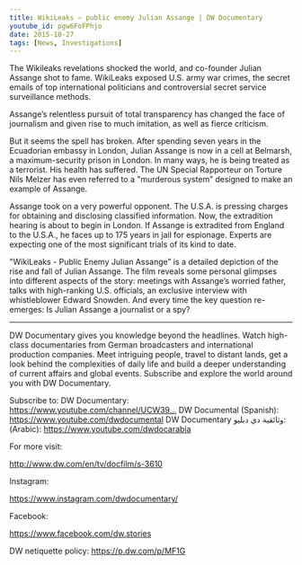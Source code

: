 ```yaml
---
title: WikiLeaks – public enemy Julian Assange | DW Documentary
youtube_id: pgw6FoFPhjo
date: 2015-10-27
tags: [News, Investigations]
---
```


The Wikileaks revelations shocked the world, and co-founder Julian Assange shot to fame. WikiLeaks exposed U.S. army war crimes, the secret emails of top international politicians and controversial secret service surveillance methods.

Assange’s relentless pursuit of total transparency has changed the face of journalism and given rise to much imitation, as well as fierce criticism. 

But it seems the spell has broken. After spending seven years in the Ecuadorian embassy in London, Julian Assange is now in a cell at Belmarsh, a maximum-security prison in London. In many ways, he is being treated as a terrorist. His health has suffered. The UN Special Rapporteur on Torture Nils Melzer has even referred to a "murderous system” designed to make an example of Assange.

Assange took on a very powerful opponent. The U.S.A. is pressing charges for obtaining and disclosing classified information. Now, the extradition hearing is about to begin in London. If Assange is extradited from England to the U.S.A., he faces up to 175 years in jail for espionage. Experts are expecting one of the most significant trials of its kind to date. 

"WikiLeaks - Public Enemy Julian Assange” is a detailed depiction of the rise and fall of Julian Assange. The film reveals some personal glimpses into different aspects of the story: meetings with Assange’s worried father, talks with high-ranking U.S. officials, an exclusive interview with whistleblower Edward Snowden. And every time the key question re-emerges: Is Julian Assange a journalist or a spy?

--------------------------------------------------------------------

DW Documentary gives you knowledge beyond the headlines. Watch high-class documentaries from German broadcasters and international production companies. Meet intriguing people, travel to distant lands, get a look behind the complexities of daily life and build a deeper understanding of current affairs and global events. Subscribe and explore the world around you with DW Documentary.

Subscribe to: 
DW Documentary: <https://www.youtube.com/channel/UCW39...>
DW Documental (Spanish): <https://www.youtube.com/dwdocumental>
DW Documentary وثائقية دي دبليو: (Arabic): <https://www.youtube.com/dwdocarabia>

For more visit:

http://www.dw.com/en/tv/docfilm/s-3610

Instagram:


https://www.instagram.com/dwdocumentary/

Facebook:

https://www.facebook.com/dw.stories

DW netiquette policy: https://p.dw.com/p/MF1G

